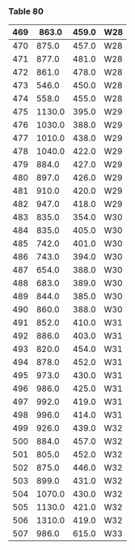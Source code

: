 <a name="table-80"></a>
### Table 80

| 469 | 863.0 | 459.0 | W28 |
| --- | --- | --- | --- |
| 470 | 875.0 | 457.0 | W28 |
| 471 | 877.0 | 481.0 | W28 |
| 472 | 861.0 | 478.0 | W28 |
| 473 | 546.0 | 450.0 | W28 |
| 474 | 558.0 | 455.0 | W28 |
| 475 | 1130.0 | 395.0 | W29 |
| 476 | 1030.0 | 388.0 | W29 |
| 477 | 1010.0 | 438.0 | W29 |
| 478 | 1040.0 | 422.0 | W29 |
| 479 | 884.0 | 427.0 | W29 |
| 480 | 897.0 | 426.0 | W29 |
| 481 | 910.0 | 420.0 | W29 |
| 482 | 947.0 | 418.0 | W29 |
| 483 | 835.0 | 354.0 | W30 |
| 484 | 835.0 | 405.0 | W30 |
| 485 | 742.0 | 401.0 | W30 |
| 486 | 743.0 | 394.0 | W30 |
| 487 | 654.0 | 388.0 | W30 |
| 488 | 683.0 | 389.0 | W30 |
| 489 | 844.0 | 385.0 | W30 |
| 490 | 860.0 | 388.0 | W30 |
| 491 | 852.0 | 410.0 | W31 |
| 492 | 886.0 | 403.0 | W31 |
| 493 | 820.0 | 454.0 | W31 |
| 494 | 878.0 | 452.0 | W31 |
| 495 | 973.0 | 430.0 | W31 |
| 496 | 986.0 | 425.0 | W31 |
| 497 | 992.0 | 419.0 | W31 |
| 498 | 996.0 | 414.0 | W31 |
| 499 | 926.0 | 439.0 | W32 |
| 500 | 884.0 | 457.0 | W32 |
| 501 | 805.0 | 452.0 | W32 |
| 502 | 875.0 | 446.0 | W32 |
| 503 | 899.0 | 431.0 | W32 |
| 504 | 1070.0 | 430.0 | W32 |
| 505 | 1130.0 | 421.0 | W32 |
| 506 | 1310.0 | 419.0 | W32 |
| 507 | 986.0 | 615.0 | W33 |